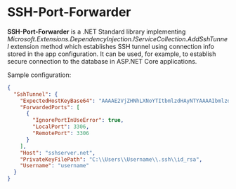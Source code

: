 # SSH-Port-Forwarder
**SSH-Port-Forwarder** is a .NET Standard library implementing *Microsoft.Extensions.DependencyInjection.IServiceCollection.AddSshTunnel* extension method which establishes SSH tunnel using connection info stored in the app configuration. It can be used, for example, to establish secure connection to the database in ASP.NET Core applications.

Sample configuration:
```json
{
  "SshTunnel": {
    "ExpectedHostKeyBase64": "AAAAE2VjZHNhLXNoYTItbmlzdHAyNTYAAAAIbmlzdHAyNTYAAABBBIE154JCCcw7PeuX/z2MiIX0u9BFeVpn4ZDUGVZVzUZcsFKfrC01vQAw/fzns7u6LfoxjuNgL6ZXKdcZY/AtZNU=",
    "ForwardedPorts": [
      {
        "IgnorePortInUseError": true,
        "LocalPort": 3306,
        "RemotePort": 3306
      }
    ],
    "Host": "sshserver.net",
    "PrivateKeyFilePath": "C:\\Users\\Username\\.ssh\\id_rsa",
    "Username": "username"
  }
}
```
